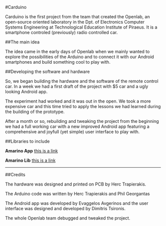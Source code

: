 #Carduino

Carduino is the first project from the team that created the Openlab, an open-source oriented laboratory in the Dpt. of Electronics Computer Systems Engineering at Technological Education Institute of Piraeus. It is a smartphone controled (previously) radio controlled car.

##The main idea

The idea came in the early days of Openlab when we mainly wanted to explore the possibilities of the Arduino and to connect it with our Android smartphones and build something cool to play with.

##Developing the software and hardware

So, we began building the hardware and the software of the remote control car. In a week we had a first draft of the project with $5 car and a ugly looking Android app. 

The experiment had worked and it was out in the open. We took a more expensive car and this time tried to apply the lessons we had learned during the building of the prototype. 

After a month or so, rebuilding and tweaking the project from the beginning we had a full working car with a new improved Android app featuring a comprehensive and joyfull (yet simple) user interface to play with.

##Libraries to include

__Amarino App__
[this is a link](http://code.google.com/p/amarino/downloads/detail?name=Amarino_2_v0_55.apk&can=2&q=)



__Amarino Lib__
[this is a link](http://code.google.com/p/amarino/downloads/detail?name=MeetAndroid_4.zip&can=2&q=)

-----

##Credits

The hardware was designed and printed on PCB by Herc Trapierakis.

The Arduino code was written by Herc Trapierakis and Phil Georgantas

The Android app was developed by Evaggelos Avgerinos and the user interface was designed and developed by Dimitris Tsironis.

The whole Openlab team debugged and tweaked the project.
